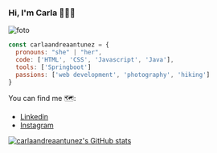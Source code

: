 ### Hi, I'm Carla 👋👩‍💻

![foto](https://user-images.githubusercontent.com/76705188/133931304-d5fd1c85-0345-4f16-ab03-246097cf9b64.png)
``` js 
const carlaandreaantunez = { 
  pronouns: "she" | "her", 
  code: ['HTML', 'CSS', 'Javascript', 'Java'],
  tools: ['Springboot']
  passions: ['web development', 'photography', 'hiking']
}
```
You can find me 🗺:
- [Linkedin](https://linkedin.com/in/carlaandreaantunez)
- [Instagram](https://instagram.com/carlaantuneza)

[![carlaandreaantunez's GitHub stats](https://github-readme-stats.vercel.app/api?username=carlaandreaantunez)](https://github.com/anuraghazra/github-readme-stats)
<!--
**carlaandreaantunez/carlaandreaantunez** is a ✨_special_✨ repository because its `READNE.md` (this file) appears on oyur GitHub profile.

Here are some ideas to get you started:

- 🔭 I’m currently working on ...
- 🌱 I’m currently learning ...
- 👯 I’m looking to collaborate on ...
- 🤔 I’m looking for help with ...
- 💬 Ask me about ...
- 📫 How to reach me: ...
- 😄 Pronouns: ...
- ⚡ Fun fact: ...
-->
